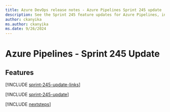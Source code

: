 ```yaml
---
title: Azure DevOps release notes - Azure Pipelines Sprint 245 update
description: See the Sprint 245 feature updates for Azure Pipelines, including next steps.
author: ckanyika
ms.author: ckanyika
ms.date: 9/26/2024
---
```


# Azure Pipelines - Sprint 245 Update

## Features

[!INCLUDE [sprint-245-update-links](../includes/pipelines/sprint-245-update-links.md)]

[!INCLUDE [sprint-245-update](../includes/pipelines/sprint-245-update.md)]

[!INCLUDE [nextsteps](../includes/nextsteps.md)]